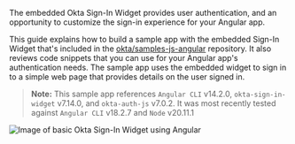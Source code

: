 The embedded Okta Sign-In Widget provides user authentication, and an opportunity to customize the sign-in experience for your Angular app.

This guide explains how to build a sample app with the embedded Sign-In Widget that's included in the [okta/samples-js-angular](https://github.com/okta/samples-js-angular) repository. It also reviews code snippets that you can use for your Angular app's authentication needs. The sample app uses the embedded widget to sign in to a simple web page that provides details on the user signed in.

>**Note:** This sample app references `Angular CLI` v14.2.0, `okta-sign-in-widget` v7.14.0, and `okta-auth-js` v7.0.2. It was most recently tested against `Angular CLI` v18.2.7 and `Node` v20.11.1

<div class="three-quarter border">

![Image of basic Okta Sign-In Widget using Angular](/img/siw/okta-sign-in-angular.png)

</div>
